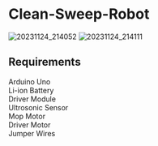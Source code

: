 # Clean-Sweep-Robot
![20231124_214052](https://github.com/tamilinnovator/Clean-Sweep-Robot/assets/128501278/1cbc42f8-3113-40e5-bcbb-1f494096204f)
![20231124_214111](https://github.com/tamilinnovator/Clean-Sweep-Robot/assets/128501278/b1c1bde8-81e8-43f2-89bc-541a9066affb)
## Requirements
Arduino Uno<br>
Li-ion Battery<br>
Driver Module<br>
Ultrosonic Sensor<br>
Mop Motor<br>
Driver Motor<br>
Jumper Wires
